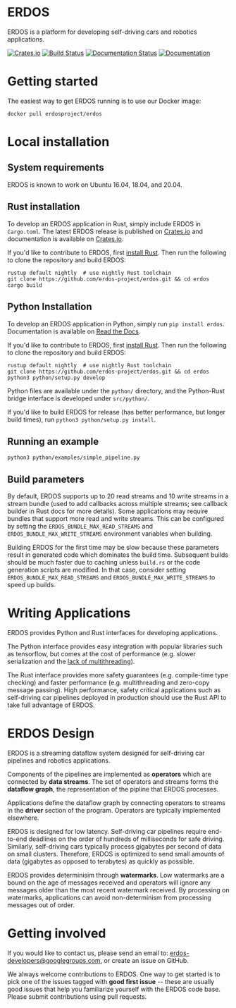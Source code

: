 # ERDOS

ERDOS is a platform for developing self-driving cars and robotics applications.

[![Crates.io][crates-badge]][crates-url]
[![Build Status](https://github.com/erdos-project/erdos/workflows/CI/badge.svg)](https://github.com/erdos-project/erdos/actions)
[![Documentation Status](https://readthedocs.org/projects/erdos/badge/?version=latest)](https://erdos.readthedocs.io/en/latest/?badge=latest)
[![Documentation](https://docs.rs/erdos/badge.svg)](https://docs.rs/erdos/)

[crates-badge]: https://img.shields.io/crates/v/erdos.svg
[crates-url]: https://crates.io/crates/erdos

# Getting started

The easiest way to get ERDOS running is to use our Docker image:

```console
docker pull erdosproject/erdos
```

# Local installation

## System requirements

ERDOS is known to work on Ubuntu 16.04, 18.04, and 20.04.

## Rust installation

To develop an ERDOS application in Rust, simply include ERDOS in `Cargo.toml`.
The latest ERDOS release is published on
[Crates.io](https://crates.io/crates/erdos)
and documentation is available on [Crates.io](https://crates.io/crates/erdos).

If you'd like to contribute to ERDOS, first
[install Rust](https://www.rust-lang.org/tools/install).
Then run the following to clone the repository and build ERDOS:
```console
rustup default nightly  # use nightly Rust toolchain
git clone https://github.com/erdos-project/erdos.git && cd erdos
cargo build
```

## Python Installation

To develop an ERDOS application in Python, simply run
`pip install erdos`. Documentation is available on
[Read the Docs](https://erdos.readthedocs.io/en/stable/).

If you'd like to contribute to ERDOS, first
[install Rust](https://www.rust-lang.org/tools/install).
Then run the following to clone the repository and build ERDOS:
```console
rustup default nightly  # use nightly Rust toolchain
git clone https://github.com/erdos-project/erdos.git && cd erdos
python3 python/setup.py develop
```

Python files are available under the `python/` directory, and the Python-Rust
bridge interface is developed under `src/python/`.

If you'd like to build ERDOS for release (has better performance, but longer
build times), run `python3 python/setup.py install`.

## Running an example

```console
python3 python/examples/simple_pipeline.py
```

## Build parameters

By default, ERDOS supports up to 20 read streams and 10 write streams in a stream bundle (used to add callbacks across multiple streams; see callback builder in Rust docs for more details).
Some applications may require bundles that support more read and write streams. This can be configured by setting the `ERDOS_BUNDLE_MAX_READ_STREAMS` and `ERDOS_BUNDLE_MAX_WRITE_STREAMS` environment variables when building.

Building ERDOS for the first time may be slow because these parameters result in generated code which dominates the build time.
Subsequent builds should be much faster due to caching unless `build.rs` or the code generation scripts are modified.
In that case, consider setting `ERDOS_BUNDLE_MAX_READ_STREAMS` and `ERDOS_BUNDLE_MAX_WRITE_STREAMS` to speed up builds.

# Writing Applications

ERDOS provides Python and Rust interfaces for developing applications.

The Python interface provides easy integration with popular libraries
such as tensorflow, but comes at the cost of performance
(e.g. slower serialization and the [lack of multithreading](https://wiki.python.org/moin/GlobalInterpreterLock)).

The Rust interface provides more safety guarantees
(e.g. compile-time type checking) and faster performance
(e.g. multithreading and zero-copy message passing).
High performance, safety critical applications such as
self-driving car pipelines deployed in production should use the
Rust API to take full advantage of ERDOS.

# ERDOS Design

ERDOS is a streaming dataflow system designed for self-driving car
pipelines and robotics applications.

Components of the pipelines are implemented as **operators** which
are connected by **data streams**. The set of operators and streams
forms the **dataflow graph**, the representation of the pipline that
ERDOS processes.

Applications define the dataflow graph by connecting operators to streams
in the **driver** section of the program. Operators are typically
implemented elsewhere.

ERDOS is designed for low latency. Self-driving car pipelines require
end-to-end deadlines on the order of hundreds of milliseconds for safe
driving. Similarly, self-driving cars typically process gigabytes per
second of data on small clusters. Therefore, ERDOS is optimized to
send small amounts of data (gigabytes as opposed to terabytes)
as quickly as possible.

ERDOS provides determinisim through **watermarks**. Low watermarks
are a bound on the age of messages received and operators will ignore
any messages older than the most recent watermark received. By processing
on watermarks, applications can avoid non-determinism from processing
messages out of order.

# Getting involved

If you would like to contact us, please send an email to:
erdos-developers@googlegroups.com, or create an issue on GitHub.

We always welcome contributions to ERDOS. One way to get started is to
pick one of the issues tagged with **good first issue** -- these are usually good issues that help you familiarize yourself with the ERDOS
code base. Please submit contributions using pull requests.
